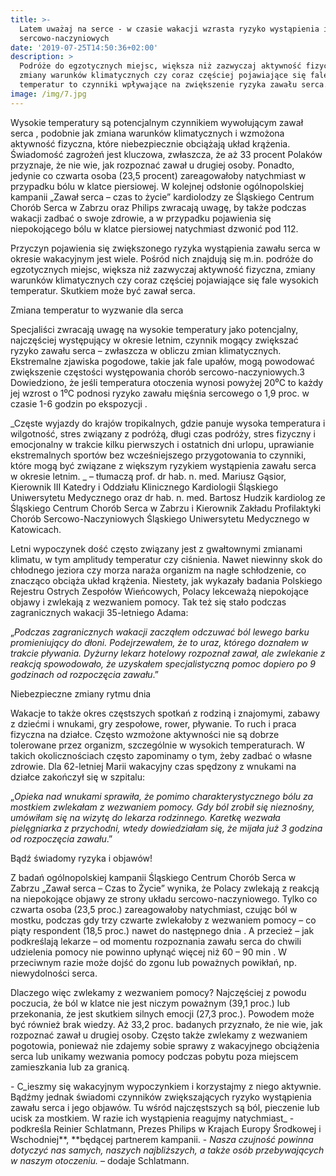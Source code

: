 ```yaml
---
title: >-
  Latem uważaj na serce - w czasie wakacji wzrasta ryzyko wystąpienia incydentów
  sercowo-naczyniowych
date: '2019-07-25T14:50:36+02:00'
description: >
  Podróże do egzotycznych miejsc, większa niż zazwyczaj aktywność fizyczna,
  zmiany warunków klimatycznych czy coraz częściej pojawiające się fale wysokich
  temperatur to czynniki wpływające na zwiększenie ryzyka zawału serca.
image: /img/7.jpg
---
```

Wysokie temperatury są potencjalnym czynnikiem wywołującym zawał serca , podobnie jak zmiana warunków klimatycznych i wzmożona aktywność fizyczna, które niebezpiecznie obciążają układ krążenia. Świadomość zagrożeń jest kluczowa, zwłaszcza, że aż 33 procent Polaków  przyznaje, że nie wie, jak rozpoznać zawał u drugiej osoby. Ponadto, jedynie
 co czwarta osoba (23,5 procent)  zareagowałoby natychmiast w przypadku bólu w klatce piersiowej. W kolejnej odsłonie ogólnopolskiej kampanii „Zawał serca – czas to życie” kardiolodzy ze Śląskiego Centrum Chorób Serca w Zabrzu oraz Philips zwracają uwagę,
 by także podczas wakacji zadbać o swoje zdrowie, a w przypadku pojawienia się niepokojącego bólu w klatce piersiowej natychmiast dzwonić pod 112.


Przyczyn pojawienia się zwiększonego ryzyka wystąpienia zawału serca w okresie wakacyjnym jest wiele. Pośród nich znajdują się m.in. podróże do egzotycznych miejsc, większa niż zazwyczaj aktywność fizyczna, zmiany warunków klimatycznych czy coraz częściej pojawiające się fale wysokich temperatur. Skutkiem może być zawał serca.  

Zmiana temperatur to wyzwanie dla serca 


Specjaliści zwracają uwagę na wysokie temperatury jako potencjalny, najczęściej występujący w okresie letnim, czynnik mogący zwiększać ryzyko zawału serca – zwłaszcza w obliczu zmian klimatycznych. Ekstremalne zjawiska pogodowe, takie jak fale upałów, mogą powodować zwiększenie częstości występowania chorób sercowo-naczyniowych.3 Dowiedziono, że jeśli temperatura otoczenia wynosi powyżej 20⁰C to każdy jej wzrost o 1⁰C podnosi ryzyko zawału mięśnia sercowego o 1,9 proc. w czasie 1-6 godzin po ekspozycji . 

_Częste wyjazdy do krajów tropikalnych, gdzie panuje wysoka temperatura i wilgotność, stres związany z podróżą, długi czas podróży, stres fizyczny i emocjonalny w trakcie kilku pierwszych i ostatnich dni urlopu, uprawianie ekstremalnych sportów bez wcześniejszego przygotowania to czynniki, które mogą być związane z większym ryzykiem wystąpienia zawału serca w okresie letnim. _ – tłumaczą prof. dr hab. n. med. Mariusz Gąsior, Kierownik III Katedry i Oddziału Klinicznego Kardiologii Śląskiego Uniwersytetu Medycznego oraz
 dr hab. n. med. Bartosz Hudzik kardiolog ze Śląskiego Centrum Chorób Serca w Zabrzu i Kierownik Zakładu Profilaktyki Chorób Sercowo-Naczyniowych Śląskiego Uniwersytetu Medycznego w Katowicach.


Letni wypoczynek dość często związany jest z gwałtownymi zmianami klimatu, w tym amplitudy temperatur czy ciśnienia. Nawet niewinny skok do chłodnego jeziora czy morza naraża organizm na nagłe schłodzenie, co znacząco obciąża układ krążenia.  Niestety, jak wykazały badania Polskiego Rejestru Ostrych Zespołów Wieńcowych, Polacy lekceważą niepokojące objawy i zwlekają z wezwaniem pomocy. Tak też się stało podczas zagranicznych wakacji 35-letniego Adama:

 „_Podczas zagranicznych wakacji zacząłem odczuwać ból lewego barku promieniujący do dłoni. Podejrzewałem, że to uraz, którego doznałem w trakcie pływania. Dyżurny lekarz hotelowy rozpoznał zawał, ale zwlekanie z reakcją spowodowało, że uzyskałem specjalistyczną pomoc dopiero po 9 godzinach od rozpoczęcia zawału_.”

Niebezpieczne zmiany rytmu dnia

Wakacje to także okres częstszych spotkań z rodziną i znajomymi, zabawy z dziećmi
 i wnukami, gry zespołowe, rower, pływanie. To ruch i praca fizyczna na działce. Często wzmożone aktywności nie są dobrze tolerowane przez organizm, szczególnie w wysokich temperaturach. W takich okolicznościach często zapominamy o tym, żeby zadbać o własne zdrowie. Dla 62-letniej Marii wakacyjny czas spędzony z wnukami na działce zakończył się w szpitalu:  

„_Opieka nad wnukami sprawiła, że pomimo charakterystycznego bólu za mostkiem zwlekałam z wezwaniem pomocy. Gdy ból zrobił się nieznośny, umówiłam się na wizytę do lekarza rodzinnego. Karetkę wezwała pielęgniarka z przychodni, wtedy dowiedziałam się, że mijała już 3 godzina od rozpoczęcia zawału_.” 

Bądź świadomy ryzyka i objawów!


Z badań ogólnopolskiej kampanii Śląskiego Centrum Chorób Serca w Zabrzu „Zawał serca – Czas to Życie” wynika, że Polacy zwlekają z reakcją na niepokojące objawy ze strony układu sercowo-naczyniowego. Tylko co czwarta osoba (23,5 proc.) zareagowałoby natychmiast, czując ból w mostku, podczas gdy trzy czwarte zwlekałoby z wezwaniem pomocy – co piąty respondent (18,5 proc.) nawet do następnego dnia . A przecież – jak podkreślają lekarze – od momentu rozpoznania zawału serca do chwili udzielenia pomocy nie powinno upłynąć więcej niż 60 – 90 min . W przeciwnym razie może dojść do zgonu lub poważnych powikłań, np. niewydolności serca. 

Dlaczego więc zwlekamy z wezwaniem pomocy? Najczęściej z powodu poczucia, że ból w klatce nie jest niczym poważnym (39,1 proc.) lub przekonania, że jest skutkiem silnych emocji (27,3 proc.). Powodem może być również brak wiedzy. Aż 33,2 proc. badanych przyznało, że nie wie, jak rozpoznać zawał u drugiej osoby.  Często także zwlekamy 
z wezwaniem pogotowia, ponieważ nie zdajemy sobie sprawy z wakacyjnego obciążenia serca lub unikamy wezwania pomocy podczas pobytu poza miejscem zamieszkania lub za granicą.

\- C_ieszmy się wakacyjnym wypoczynkiem i korzystajmy z niego aktywnie. Bądźmy jednak świadomi czynników zwiększających ryzyko wystąpienia zawału serca i jego objawów. Tu wśród najczęstszych są ból, pieczenie lub ucisk za mostkiem. W razie ich wystąpienia reagujmy natychmiast_ - podkreśla Reinier Schlatmann, Prezes Philips w Krajach Europy Środkowej i Wschodniej**, **będącej partnerem kampanii. - _Nasza czujność powinna dotyczyć nas samych, naszych najbliższych, a także osób przebywających w naszym otoczeniu._ – dodaje Schlatmann.
